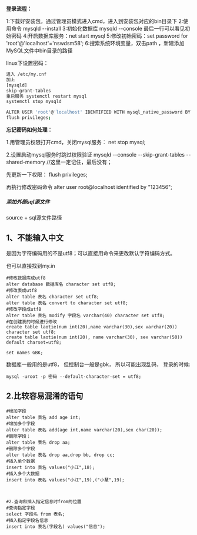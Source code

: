 **登录流程：**

1:下载好安装包，通过管理员模式进入cmd，进入到安装包对应的bin目录下
2:使用命令 mysqld  --install
3:初始化数据库  mysqld  --console  最后一行可以看见初始密码
4:开启数据库服务：net start mysql
5:修改初始密码：set password for  'root'@'localhost'='nswdsm58';
6:搜索系统环境变量，双击path ，新建添加MySQL文件中bin目录的路径



linux下设置密码：

```bash
进入 /etc/my.cnf
加上
[mysqld]
skip-grant-tables
重启服务 systemctl restart mysql
systemctl stop mysqld

ALTER USER 'root'@'localhost' IDENTIFIED WITH mysql_native_password BY 'xxxx';//第一次密码必须复杂一点
flush privileges;
```

**忘记密码如何处理：**

1.用管理员权限打开cmd，关闭mysql服务：
net stop mysql;

2.设置启动mysql服务时跳过权限验证
mysqld  --console --skip-grant-tables --shared-memory    //这里一定记住，最后没有；

先更新一下权限：
flush  privileges;

再执行修改密码命令
alter user root@localhost identified by "123456";

##### 添加外部sql源文件

source + sql源文件路径

## 1、不能输入中文

是因为字符编码用的不是utf8；可以直接用命令来更改默认字符编码方式。

也可以直接找到my.in

~~~mysql
#修改数据库成utf8
alter database 数据库名 character set utf8;
#修改表成utf8
alter table 表名 character set utf8;
alter table 表名 convert to character set utf8;
#修改字段成utf8
alter table 表名 modify 字段名 varchar(40) character set utf8;
#在创建表的时候进行修改
create table laotie(num int(20),name varchar(30),sex varchar(20)) character set utf8;
create table laotie(num int(20), name varchar(30), sex varchar(50)) default charset=utf8;

set names GBK;
~~~

数据库一般用的是utf8， 但控制台一般是gbk， 所以可能出现乱码，
登录的时候:

~~~mysql
mysql -uroot -p 密码 --default-character-set = utf8;
~~~





## 2.比较容易混淆的语句

~~~mysql
#增加字段
alter table 表名 add age int;
#增加多个字段
alter table 表名 add(age int,name varchar(20),sex char(20));
#删除字段；
alter table 表名 drop aa;
#删除多个字段
alter table 表名 drop aa,drop bb, drop cc;
#插入单个数据
insert into 表名 values("小江",18);
#插入多个大数据
insert into 表名 values("小江",19),("小慧",19);



#2.查询和插入指定信息时from的位置
#查询指定字段
select 字段名 from 表名;
#插入指定字段名信息
insert into 表名(字段名) values("信息");

~~~



